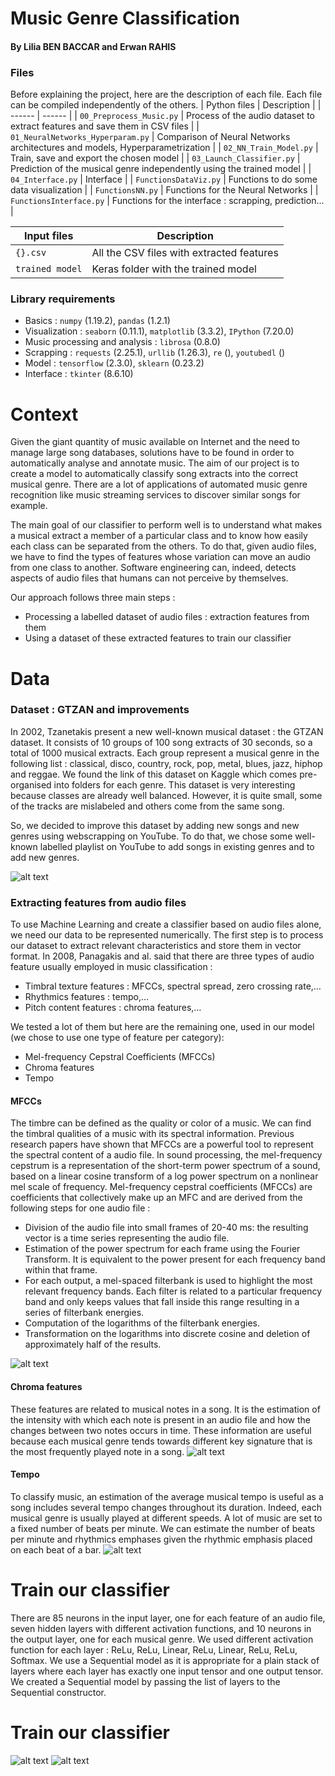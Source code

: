 # Music Genre Classification
#### By Lilia BEN BACCAR and Erwan RAHIS
### Files
Before explaining the project, here are the description of each file. Each file can be compiled independently of the others.
| Python files | Description |
| ------ | ------ |
| `00_Preprocess_Music.py` | Process of the audio dataset to extract features and save them in CSV files |
| `01_NeuralNetworks_Hyperparam.py` | Comparison of Neural Networks architectures and models, Hyperparametrization |
| `02_NN_Train_Model.py` | Train, save and export the chosen model |
| `03_Launch_Classifier.py` | Prediction of the musical genre independently using the trained model |
| `04_Interface.py` | Interface  |
| `FunctionsDataViz.py` | Functions to do some data visualization |
| `FunctionsNN.py` | Functions for the Neural Networks |
| `FunctionsInterface.py` | Functions for the interface : scrapping, prediction... |

| Input files | Description |
| ------ | ------ |
| `{}.csv` | All the CSV files with extracted features |
| `trained model` | Keras folder with the trained model |

### Library requirements  
  - Basics : `numpy` (1.19.2), `pandas` (1.2.1)
  - Visualization : `seaborn` (0.11.1), `matplotlib` (3.3.2), `IPython` (7.20.0) 
  - Music processing and analysis : `librosa` (0.8.0)
  - Scrapping : `requests` (2.25.1), `urllib` (1.26.3), `re` (), `youtubedl` ()
  - Model : `tensorflow` (2.3.0), `sklearn` (0.23.2)
  - Interface : `tkinter` (8.6.10)

# Context 
Given the giant quantity of music available on Internet and the need to manage large song databases, solutions have to be found in order to automatically analyse and annotate music. The aim of our project is to create a model to automatically classify song extracts into the correct musical genre. There are a lot of applications of automated music genre recognition like music streaming services to discover similar songs for example.

The main goal of our classifier to perform well is to understand what makes a musical extract a member of a particular class and to know how easily each class can be separated from the others. To do that, given audio files, we have to find the types of features whose variation can move an audio from one class to another. Software engineering can, indeed, detects aspects of audio files that humans can not perceive by themselves. 

Our approach follows three main steps :
  - Processing a labelled dataset of audio files : extraction features from them
  - Using a dataset of these extracted features to train our classifier

# Data
### Dataset : GTZAN and improvements 
In 2002, Tzanetakis present a new well-known musical dataset : the GTZAN dataset. It consists of 10 groups of 100 song extracts of 30 seconds, so a total of 1000 musical extracts. Each group represent a musical genre in the following list : classical, disco, country, rock, pop, metal, blues, jazz, hiphop and reggae. 
We found the link of this dataset on Kaggle which comes pre-organised into folders for each genre. This dataset is very interesting because classes are already well balanced. However, it is quite small, some of the tracks are mislabeled and others come from the same song. 

So, we decided to improve this dataset by adding new songs and new genres using webscrapping on YouTube. To do that, we chose some well-known labelled playlist on YouTube to add songs in existing genres and to add new genres. 

![alt text](Python/Outputs/waveforms.png "Waveplot visualization of 4 different-genre musical extracts")

### Extracting features from audio files
To use Machine Learning and create a classifier based on audio files alone, we need our data to be represented numerically. The first step is to process our dataset to extract relevant characteristics and store them in vector format. 
In 2008, Panagakis and al. said that there are three types of audio feature usually employed in music classification :
  - Timbral texture features : MFCCs, spectral spread, zero crossing rate,…
  - Rhythmics features : tempo,…
  - Pitch content features : chroma features,…

We tested a lot of them but here are the remaining one, used in our model (we chose to use one type of feature per category):
  - Mel-frequency Cepstral Coefficients (MFCCs)
  - Chroma features
  - Tempo

#### MFCCs
The timbre can be defined as the quality or color of a music. We can find the timbral qualities of a music with its spectral information. Previous research papers have shown that MFCCs are a powerful tool to represent the spectral content of a audio file.
In sound processing, the mel-frequency cepstrum is a representation of the short-term power spectrum of a sound, based on a linear cosine transform of a log power spectrum on a nonlinear mel scale of frequency. Mel-frequency cepstral coefficients (MFCCs) are coefficients that collectively make up an MFC and are derived from the following steps for one audio file :
  - Division of the audio file into small frames of 20-40 ms: the resulting vector is a time series representing the audio file.
  - Estimation of the power spectrum for each frame using the Fourier Transform. It is equivalent to the power present for each frequency band within that frame.
  - For each output, a mel-spaced filterbank is used to highlight the most relevant frequency bands. Each filter is related to a particular frequency band and only keeps values that fall inside this range resulting in a series of filterbank energies.
  - Computation of the logarithms of the filterbank energies.
  - Transformation on the logarithms into discrete cosine and deletion of approximately half of the results.
 
![alt text](Python/Outputs/MFCs.png "Mel-frequency spectrogram of 4 different-genre musical extracts")

#### Chroma features
These features are related to musical notes in a song. It is the estimation of the intensity with which each note is present in an audio file and how the changes between two notes occurs in time. These information are useful because each musical genre tends towards different key signature that is the most frequently played note in a song. 
![alt text](Python/Outputs/Chromagrams.png "Chromagram of 4 different-genre musical extracts")

#### Tempo
To classify music, an estimation of the average musical tempo is useful as a song includes several tempo changes throughout its duration. Indeed, each musical genre is usually played at different speeds.  A lot of music are set to a fixed number of beats per minute. We can estimate the number of beats per minute and rhythmics emphases given the rhythmic emphasis placed on each beat of a bar.
![alt text](Python/Outputs/Tempograms.png "Tempogram of 4 different-genre musical extracts")

# Train our classifier
There are 85 neurons in the input layer, one for each feature of an audio file, seven hidden layers with different activation functions, and 10 neurons in the output layer, one for each musical genre. We used different activation function for each layer : ReLu, ReLu, Linear, ReLu, Linear, ReLu, ReLu, Softmax.
We use a Sequential model as it is appropriate for a plain stack of layers where each layer has exactly one input tensor and one output tensor. We created a Sequential model by passing the list of layers to the Sequential constructor.

# Train our classifier
![alt text](Python/Outputs/NN_metrics/AllModels.png "All Models performance")
![alt text](Python/Outputs/NN_archiecture.png "NN Architecture")

